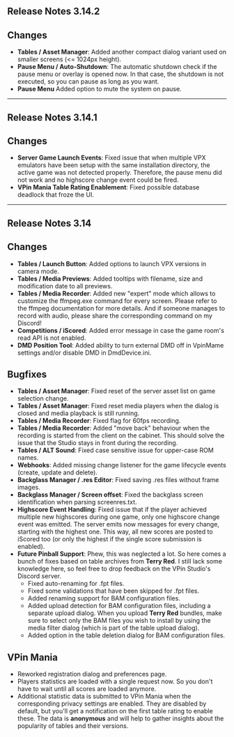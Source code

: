 ## Release Notes 3.14.2

## Changes

- **Tables / Asset Manager**: Added another compact dialog variant used on smaller screens (<= 1024px height).
- **Pause Menu / Auto-Shutdown**: The automatic shutdown check if the pause menu or overlay is opened now. In that case, the shutdown is not executed, so you can pause as long as you want.
- **Pause Menu** Added option to mute the system on pause.

---

## Release Notes 3.14.1

## Changes

- **Server Game Launch Events**: Fixed issue that when multiple VPX emulators have been setup with the same installation directory, the active game was not detected properly. Therefore, the pause menu did not work and no highscore change event could be fired.  
- **VPin Mania Table Rating Enablement**: Fixed possible database deadlock that froze the UI.

---

## Release Notes 3.14

## Changes

- **Tables / Launch Button**: Added options to launch VPX versions in camera mode.
- **Tables / Media Previews**: Added tooltips with filename, size and modification date to all previews.
- **Tables / Media Recorder**: Added new "expert" mode which allows to customize the ffmpeg.exe command for every screen. Please refer to the ffmpeg documentation for more details. And if someone manages to record with audio, please share the corresponding command on my Discord!
- **Competitions / iScored**: Added error message in case the game room's read API is not enabled.
- **DMD Position Tool**: Added ability to turn external DMD off in VpinMame settings and/or disable DMD in DmdDevice.ini.


## Bugfixes

- **Tables / Asset Manager**: Fixed reset of the server asset list on game selection change.
- **Tables / Asset Manager**: Fixed reset media players when the dialog is closed and media playback is still running.
- **Tables / Media Recorder**: Fixed flag for 60fps recording.
- **Tables / Media Recorder**: Added "move back" behaviour when the recording is started from the client on the cabinet. This should solve the issue that the Studio stays in front during the recording.
- **Tables / ALT Sound**: Fixed case sensitive issue for upper-case ROM names.
- **Webhooks**: Added missing change listener for the game lifecycle events (create, update and delete).
- **Backglass Manager / .res Editor**: Fixed saving .res files without frame images.
- **Backglass Manager / Screen offset**: Fixed the backglass screen identification when parsing screenres.txt.
- **Highscore Event Handling**: Fixed issue that if the player achieved multiple new highscores during one game, only one highscore change event was emitted. The server emits now messages for every change, starting with the highest one. This way, all new scores are posted to iScored too (or only the highest if the single score submission is enabled).
- **Future Pinball Support**: Phew, this was neglected a lot. So here comes a bunch of fixes based on table archives from **Terry Red**. I still lack some knowledge here, so feel free to drop feedback on the VPin Studio's Discord server.
  - Fixed auto-renaming for .fpt files.
  - Fixed some validations that have been skipped for .fpt files.
  - Added renaming support for BAM configuration files.
  - Added upload detection for BAM configuration files, including a separate upload dialog. When you upload **Terry Red** bundles, make sure to select only the BAM files you wish to install by using the media filter dialog (which is part of the table upload dialog).
  - Added option in the table deletion dialog for BAM configuration files.


## VPin Mania

- Reworked registration dialog and preferences page.
- Players statistics are loaded with a single request now. So you don't have to wait until all scores are loaded anymore.
- Additional statistic data is submitted to VPin Mania when the corresponding privacy settings are enabled. They are disabled by default, but you'll get a notification on the first table rating to enable these. The data is **anonymous** and will help to gather insights about the popularity of tables and their versions. 
